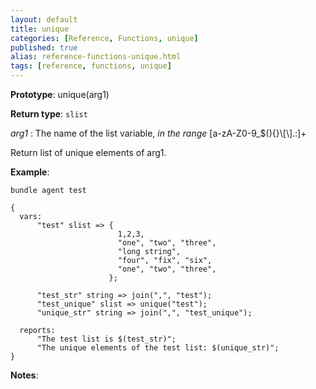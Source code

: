 ```yaml
---
layout: default
title: unique
categories: [Reference, Functions, unique]
published: true
alias: reference-functions-unique.html
tags: [reference, functions, unique]
---
```




**Prototype**: unique(arg1) 

**Return type**: `slist`

 *arg1* : The name of the list variable, *in the range*
[a-zA-Z0-9\_\$(){}\\[\\].:]+   


Return list of unique elements of arg1.

**Example**:  
   

```cf3
bundle agent test

{
  vars:
      "test" slist => {
                        1,2,3,
                        "one", "two", "three",
                        "long string",
                        "four", "fix", "six",
                        "one", "two", "three",
                      };

      "test_str" string => join(",", "test");
      "test_unique" slist => unique("test");
      "unique_str" string => join(",", "test_unique");

  reports:
      "The test list is $(test_str)";
      "The unique elements of the test list: $(unique_str)";
}
```

**Notes**:  

